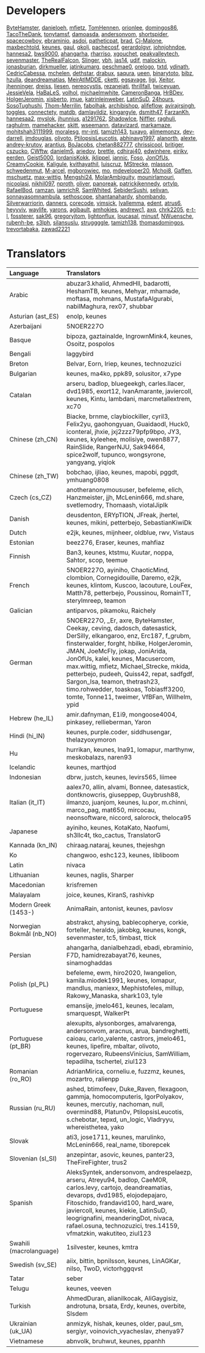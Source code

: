 # Developers

[ByteHamster](https://github.com/ByteHamster), [danieloeh](https://github.com/danieloeh), [mfietz](https://github.com/mfietz), [TomHennen](https://github.com/TomHennen), [orionlee](https://github.com/orionlee), [domingos86](https://github.com/domingos86), [TacoTheDank](https://github.com/TacoTheDank), [tonytamsf](https://github.com/tonytamsf), [damoasda](https://github.com/damoasda), [andersonvom](https://github.com/andersonvom), [shortspider](https://github.com/shortspider), [spacecowboy](https://github.com/spacecowboy), [ebraminio](https://github.com/ebraminio), [asdoi](https://github.com/asdoi), [patheticpat](https://github.com/patheticpat), [brad](https://github.com/brad), [Cj-Malone](https://github.com/Cj-Malone), [maxbechtold](https://github.com/maxbechtold), [keunes](https://github.com/keunes), [gaul](https://github.com/gaul), [qkolj](https://github.com/qkolj), [pachecosf](https://github.com/pachecosf), [gerardolgvr](https://github.com/gerardolgvr), [johnjohndoe](https://github.com/johnjohndoe), [hannesa2](https://github.com/hannesa2), [bws9000](https://github.com/bws9000), [ahangarha](https://github.com/ahangarha), [rharriso](https://github.com/rharriso), [xgouchet](https://github.com/xgouchet), [peakvalleytech](https://github.com/peakvalleytech), [sevenmaster](https://github.com/sevenmaster), [TheRealFalcon](https://github.com/TheRealFalcon), [Slinger](https://github.com/Slinger), [vbh](https://github.com/vbh), [jas14](https://github.com/jas14), [udif](https://github.com/udif), [malockin](https://github.com/malockin), [jonasburian](https://github.com/jonasburian), [dirkmueller](https://github.com/dirkmueller), [jatinkumarg](https://github.com/jatinkumarg), [peschmae0](https://github.com/peschmae0), [orelogo](https://github.com/orelogo), [txtd](https://github.com/txtd), [ydinath](https://github.com/ydinath), [CedricCabessa](https://github.com/CedricCabessa), [mchelen](https://github.com/mchelen), [dethstar](https://github.com/dethstar), [drabux](https://github.com/drabux), [saqura](https://github.com/saqura), [ueen](https://github.com/ueen), [binarytoto](https://github.com/binarytoto), [bibz](https://github.com/bibz), [hzulla](https://github.com/hzulla), [deandreamatias](https://github.com/deandreamatias), [MeirAtIMDDE](https://github.com/MeirAtIMDDE), [cketti](https://github.com/cketti), [egsavage](https://github.com/egsavage), [ligi](https://github.com/ligi), [Xeitor](https://github.com/Xeitor), [jhenninger](https://github.com/jhenninger), [dreiss](https://github.com/dreiss), [liesen](https://github.com/liesen), [nereocystis](https://github.com/nereocystis), [rezanejati](https://github.com/rezanejati), [thrillfall](https://github.com/thrillfall), [twiceyuan](https://github.com/twiceyuan), [JessieVela](https://github.com/JessieVela), [HaBaLeS](https://github.com/HaBaLeS), [volhol](https://github.com/volhol), [michaelmwhite](https://github.com/michaelmwhite), [CameronBanga](https://github.com/CameronBanga), [HrBDev](https://github.com/HrBDev), [HolgerJeromin](https://github.com/HolgerJeromin), [xisberto](https://github.com/xisberto), [jmue](https://github.com/jmue), [katrinleinweber](https://github.com/katrinleinweber), [LatinSuD](https://github.com/LatinSuD), [24hours](https://github.com/24hours), [SosoTughushi](https://github.com/SosoTughushi), [Thom-Merrilin](https://github.com/Thom-Merrilin), [fabolhak](https://github.com/fabolhak), [archibishop](https://github.com/archibishop), [alifeflow](https://github.com/alifeflow), [avirajrsingh](https://github.com/avirajrsingh), [toggles](https://github.com/toggles), [connectety](https://github.com/connectety), [matdb](https://github.com/matdb), [damlayildiz](https://github.com/damlayildiz), [kingargyle](https://github.com/kingargyle), [dsmith47](https://github.com/dsmith47), [FarzanKh](https://github.com/FarzanKh), [hannesaa2](https://github.com/hannesaa2), [myslok](https://github.com/myslok), [jhunnius](https://github.com/jhunnius), [a1291762](https://github.com/a1291762), [ShadowIce](https://github.com/ShadowIce), [Niffler](https://github.com/Niffler), [raghulj](https://github.com/raghulj), [raghulrm](https://github.com/raghulrm), [mamehacker](https://github.com/mamehacker), [skitt](https://github.com/skitt), [wseemann](https://github.com/wseemann), [datavizard](https://github.com/datavizard), [markamaze](https://github.com/markamaze), [mohitshah3111999](https://github.com/mohitshah3111999), [moralesg](https://github.com/moralesg), [mr-intj](https://github.com/mr-intj), [tamizh143](https://github.com/tamizh143), [tuxayo](https://github.com/tuxayo), [alimemonzx](https://github.com/alimemonzx), [dev-darrell](https://github.com/dev-darrell), [jmdouglas](https://github.com/jmdouglas), [olivoto](https://github.com/olivoto), [PtilopsisLeucotis](https://github.com/PtilopsisLeucotis), [abhinavg1997](https://github.com/abhinavg1997), [alanorth](https://github.com/alanorth), [alexte](https://github.com/alexte), [andrey-krutov](https://github.com/andrey-krutov), [arantius](https://github.com/arantius), [BoJacobs](https://github.com/BoJacobs), [chetan882777](https://github.com/chetan882777), [chrissicool](https://github.com/chrissicool), [britiger](https://github.com/britiger), [cszucko](https://github.com/cszucko), [CWftw](https://github.com/CWftw), [danielm5](https://github.com/danielm5), [ariedov](https://github.com/ariedov), [brettle](https://github.com/brettle), [cdhiraj40](https://github.com/cdhiraj40), [edwinhere](https://github.com/edwinhere), [eirikv](https://github.com/eirikv), [eerden](https://github.com/eerden), [Geist5000](https://github.com/Geist5000), [IordanisKokk](https://github.com/IordanisKokk), [jklippel](https://github.com/jklippel), [jannic](https://github.com/jannic), [Foso](https://github.com/Foso), [JonOfUs](https://github.com/JonOfUs), [CreamyCookie](https://github.com/CreamyCookie), [Kaligule](https://github.com/Kaligule), [kvithayathil](https://github.com/kvithayathil), [luiscruz](https://github.com/luiscruz), [MStrecke](https://github.com/MStrecke), [mlasson](https://github.com/mlasson), [schwedenmut](https://github.com/schwedenmut), [M-arcel](https://github.com/M-arcel), [mgborowiec](https://github.com/mgborowiec), [mo](https://github.com/mo), [mdeveloper20](https://github.com/mdeveloper20), [Mchoi8](https://github.com/Mchoi8), [Gaffen](https://github.com/Gaffen), [mschuetz](https://github.com/mschuetz), [max-wittig](https://github.com/max-wittig), [Mengshi24](https://github.com/Mengshi24), [MolarAmbiguity](https://github.com/MolarAmbiguity), [mounirlamouri](https://github.com/mounirlamouri), [nicoolasj](https://github.com/nicoolasj), [nikhil097](https://github.com/nikhil097), [nproth](https://github.com/nproth), [oliver](https://github.com/oliver), [panoreak](https://github.com/panoreak), [patrickjkennedy](https://github.com/patrickjkennedy), [ortylp](https://github.com/ortylp), [RafaelBod](https://github.com/RafaelBod), [ramzan](https://github.com/ramzan), [iamrichR](https://github.com/iamrichR), [SamWhited](https://github.com/SamWhited), [SebiderSushi](https://github.com/SebiderSushi), [selivan](https://github.com/selivan), [sonnayasomnambula](https://github.com/sonnayasomnambula), [sethoscope](https://github.com/sethoscope), [shantanahardy](https://github.com/shantanahardy), [shombando](https://github.com/shombando), [Silverwarriorin](https://github.com/Silverwarriorin), [danners](https://github.com/danners), [corecode](https://github.com/corecode), [vimsick](https://github.com/vimsick), [lyallemma](https://github.com/lyallemma), [edent](https://github.com/edent), [atrus6](https://github.com/atrus6), [heyyviv](https://github.com/heyyviv), [waylife](https://github.com/waylife), [yarons](https://github.com/yarons), [agibault](https://github.com/agibault), [amhokies](https://github.com/amhokies), [andrewc1](https://github.com/andrewc1), [axq](https://github.com/axq), [chrk2205](https://github.com/chrk2205), [e-t-l](https://github.com/e-t-l), [fossterer](https://github.com/fossterer), [sak96](https://github.com/sak96), [gregoryjtom](https://github.com/gregoryjtom), [lightonflux](https://github.com/lightonflux), [loucasal](https://github.com/loucasal), [minusf](https://github.com/minusf), [NWuensche](https://github.com/NWuensche), [rubenh-be](https://github.com/rubenh-be), [s3lph](https://github.com/s3lph), [silansuslu](https://github.com/silansuslu), [struggggle](https://github.com/struggggle), [tamizh138](https://github.com/tamizh138), [thomasdomingos](https://github.com/thomasdomingos), [trevortabaka](https://github.com/trevortabaka), [zawad2221](https://github.com/zawad2221)

# Translators

| Language | Translators |
| :-- | :-- |
| Arabic | abuzar3.khalid, AhmedHll, badarotti, HeshamTB, keunes, Mehyar, mhamade, moftasa, mohmans, MustafaAlgurabi, nabilMaghura, rex07, shubbar |
| Asturian (ast_ES) | enolp, keunes |
| Azerbaijani | 5NOER227O |
| Basque | bipoza, gaztainalde, IngrownMink4, keunes, Osoitz, pospolos |
| Bengali | laggybird |
| Breton | Belvar, Eorn, Iriep, keunes, technozuzici |
| Bulgarian | keunes, ma4ko, ppk89, solusitor, x7ype |
| Catalan | arseru, badlop, bluegeekgh, carles.llacer, dvd1985, exort12, IvanAmarante, javiercoll, keunes, Kintu, lambdani, marcmetallextrem, xc70 |
| Chinese (zh_CN) | Biacke, brnme, claybiockiller, cyril3, Felix2yu, gaohongyuan, Guaidaodl, Huck0, iconteral, jhxie, jxj2zzz79pfp9bpo, JY3, keunes, kyleehee, molisiye, owen8877, RainSlide, RangerNJU, Sak94664, spice2wolf, tupunco, wongsyrone, yangyang, yiqiok |
| Chinese (zh_TW) | bobchao, ijliao, keunes, mapobi, pggdt, ymhuang0808 |
| Czech (cs_CZ) | anotheranonymoususer, befeleme, elich, Hanzmeister, jjh, McLenin666, md.share, svetlemodry, Thomaash, viotalJiplk |
| Danish | deusdenton, ERYpTION, JFreak, jhertel, keunes, mikini, petterbejo, SebastianKiwiDk |
| Dutch | e2jk, keunes, mijnheer, oldblue, rwv, Vistaus |
| Estonian | beez276, Eraser, keunes, mahfiaz |
| Finnish | Ban3, keunes, ktstmu, Kuutar, noppa, Sahtor, scop, teemue |
| French | 5NOER227O, ayiniho, ChaoticMind, clombion, Cornegidouille, Daremo, e2jk, keunes, klintom, Kuscoo, lacouture, LouFex, Matth78, petterbejo, Poussinou, RomainTT, sterylmreep, teamon |
| Galician | antiparvos, pikamoku, Raichely |
| German | 5NOER227O, _Er, axre, ByteHamster, Ceekay, ceving, dadosch, datesastick, DerSilly, elkangaroo, enz, Erc187, f_grubm, finsterwalder, forght, hbilke, HolgerJeromin, JMAN, JoeMcFly, jokap, JoniArida, JonOfUs, kalei, keunes, Macusercom, max.wittig, mfietz, Michael_Strecke, mkida, petterbejo, pudeeh, Quiss42, repat, sadfgdf, Sargon_Isa, teamon, thetrash23, timo.rohwedder, toaskoas, Tobiasff3200, tomte, Tonne11, tweimer, VfBFan, Willhelm, ypid |
| Hebrew (he_IL) | amir.dafnyman, E1i9, mongoose4004, pinkasey, rellieberman, Yaron |
| Hindi (hi_IN) | keunes, purple.coder, siddhusengar, thelazyoxymoron |
| Hu | hurrikan, keunes, lna91, lomapur, marthynw, meskobalazs, naren93 |
| Icelandic | keunes, marthjod |
| Indonesian | dbrw, justch, keunes, levirs565, liimee |
| Italian (it_IT) | aalex70, allin, alvami, Bonnee, datesastick, dontknowcris, giuseppep, Guybrush88, ilmanzo, juanjom, keunes, lu.por, m.chinni, marco_pag, mat650, mircocau, neonsoftware, niccord, salorock, theloca95 |
| Japanese | ayiniho, keunes, KotaKato, Naofumi, sh3llc4t, tko_cactus, TranslatorG |
| Kannada (kn_IN) | chiraag.nataraj, keunes, thejeshgn |
| Ko | changwoo, eshc123, keunes, libliboom |
| Latin | nivaca |
| Lithuanian | keunes, naglis, Sharper |
| Macedonian | krisfremen |
| Malayalam | joice, keunes, KiranS, rashivkp |
| Modern Greek (1453-) | AnimaRain, antonist, keunes, pavlosv |
| Norwegian Bokmål (nb_NO) | abstrakct, ahysing, bablecopherye, corkie, forteller, heraldo, jakobkg, keunes, kongk, sevenmaster, tc5, timbast, ttick |
| Persian | ahangarha, danialbehzadi, ebadi, ebraminio, F7D, hamidrezabayat76, keunes, sinamoghaddas |
| Polish (pl_PL) | befeleme, ewm, hiro2020, Iwangelion, kamila.miodek1991, keunes, lomapur, mandlus, maniexx, Mephistofeles, millup, Rakowy_Manaska, shark103, tyle |
| Portuguese | emansije, jmelo461, keunes, lecalam, smarquespt, WalkerPt |
| Portuguese (pt_BR) | alexupits, alysonborges, amalvarenga, andersonvom, aracnus, arua, bandreghetti, caioau, carlo_valente, castrors, jmelo461, keunes, lipefire, mbaltar, olivoto, rogervezaro, RubeensVinicius, SamWilliam, tepadilha, tschertel, ziul123 |
| Romanian (ro_RO) | AdrianMirica, corneliu.e, fuzzmz, keunes, mozartro, ralienpp |
| Russian (ru_RU) | ashed, btimofeev, Duke_Raven, flexagoon, gammja, homocomputeris, IgorPolyakov, keunes, mercutiy, nachoman, null, overmind88, Platun0v, PtilopsisLeucotis, s.chebotar, tepxd, un_logic, Vladryyu, whereisthetea, yako |
| Slovak | ati3, jose1711, keunes, marulinko, McLenin666, real_name, tiborepcek |
| Slovenian (sl_SI) | anzepintar, asovic, keunes, panter23, TheFireFighter, trus2 |
| Spanish | AleksSyntek, andersonvom, andrespelaezp, arseru, Atreyu94, badlop, CaeM0R, carlos.levy, cartojo, deandreamatias, devarops, dvd1985, elojodepajaro, Fitoschido, frandavid100, hard_ware, javiercoll, keunes, kiekie, LatinSuD, leogrignafini, meanderingDot, nivaca, rafael.osuna, technozuzici, tres.14159, vfmatzkin, wakutiteo, ziul123 |
| Swahili (macrolanguage) | 1silvester, keunes, kmtra |
| Swedish (sv_SE) | aiix, bittin, bpnilsson, keunes, LinAGKar, nilso, TwoD, victorhggqvst |
| Tatar | seber |
| Telugu | keunes, veeven |
| Turkish | AhmedDuran, alianilkocak, AliGaygisiz, androtuna, brsata, Erdy, keunes, overbite, Slsdem |
| Ukrainian (uk_UA) | anmizyk, hishak, keunes, older, paul_sm, sergiyr, voinovich_vyacheslav, zhenya97 |
| Vietnamese | abnvolk, bruhwut, keunes, ppanhh |
